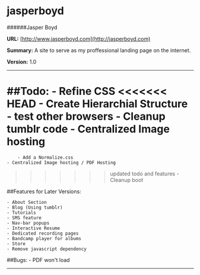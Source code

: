 jasperboyd 
==========
######Jasper Boyd

__URL:__ [http://www.jasperboyd.com](http://jasperboyd.com)

__Summary:__ A site to serve as my proffessional landing page on the internet. 

__Version:__ 1.0

---

##Todo:
	- Refine CSS 
<<<<<<< HEAD
	- Create Hierarchial Structure
	- test other browsers 
	- Cleanup tumblr code
	- Centralized Image hosting
=======
		- Add a Normalize.css
	- Centralized Image hosting / PDF Hosting
>>>>>>> updated todo and features
	- Cleanup boot
	
##Features for Later Versions: 

	- About Section
	- Blog (Using tumblr)
	- Tutorials 
	- SMS feature
	- Nav-bar popups
	- Interactive Resume
	- Dedicated recording pages
	- Bandcamp player for albums
	- Store
	- Remove javascript dependency
	
	
##Bugs:
	- PDF won't load
	

---

	 